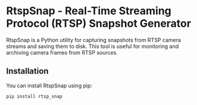 # RtspSnap - Real-Time Streaming Protocol (RTSP) Snapshot Generator

RtspSnap is a Python utility for capturing snapshots from RTSP camera streams and saving them to disk. This tool is useful for monitoring and archiving camera frames from RTSP sources.

## Installation

You can install RtspSnap using pip:

```python
pip install rtsp_snap
```